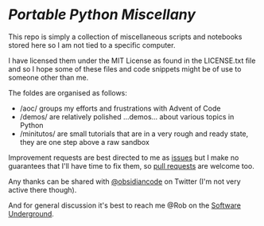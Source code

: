 # **_Portable Python Miscellany_**

This repo is simply a collection of miscellaneous scripts and notebooks stored here so I am not tied to a specific computer.

I have licensed them under the MIT License as found in the LICENSE.txt file and so I hope some of these files and code snippets might be of use to someone other than me.

The foldes are organised as follows:

- /aoc/ groups my efforts and frustrations with Advent of Code
- /demos/ are relatively polished ...demos... about various topics in Python
- /minitutos/ are small tutorials that are in a very rough and ready state, they are one step above a raw sandbox

Improvement requests are best directed to me as [issues](https://github.com/Zabamund/misc/issues) but I make no guarantees that I'll have time to fix them, so [pull requests](https://github.com/Zabamund/misc/pulls) are welcome too.

Any thanks can be shared with [@obsidiancode](https://twitter.com/obsidiancode) on Twitter (I'm not very active there though).

And for general discussion it's best to reach me @Rob on the [Software Underground](https://softwareunderground.org/slack).
